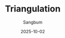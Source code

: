 ---
layout: post
title:  "Triangulation"
summary: "How to estimate 3D position of feature point with multiple views"
author: Sangbum
date: '2025-10-02'
category: ['Vision']
thumbnail: /assets/posts/2025-10-02-triangulation.jpg
usemathjax: true
link: https://natural-antlion-98e.notion.site/Triangulation-27fdfe47b8098016aa3bf3678bea4c5b?source=copy_link
---